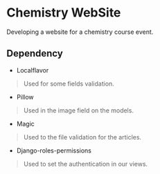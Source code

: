 # Chemistry WebSite

Developing a website for a chemistry course event.

## Dependency

* Localflavor

> Used for some fields validation.

* Pillow

> Used in the image field on the models.

* Magic

> Used to the file validation for the articles.

* Django-roles-permissions

> Used to set the authentication in our views.
